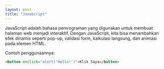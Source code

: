 ```yaml
---
layout: post
title: "JavaScript"
---
```


JavaScript adalah bahasa pemrograman yang digunakan untuk membuat halaman web menjadi interaktif. Dengan JavaScript, kita bisa menambahkan efek dinamis seperti pop-up, validasi form, kalkulasi langsung, dan animasi pada elemen HTML.

Contoh penggunaannya:

```html
<button onclick="alert('Hello!')">Klik Saya</button>
